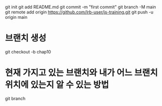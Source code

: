 git init
git add README.md
git commit -m "first commit"
git branch -M main
git remote add origin https://github.com/lrb-user/js-training.git
git push -u origin main

# 브랜치 생성

git checkout -b chap10

# 현재 가지고 있는 브랜치와 내가 어느 브랜치 위치에 있는지 알 수 있는 방법

git branch
